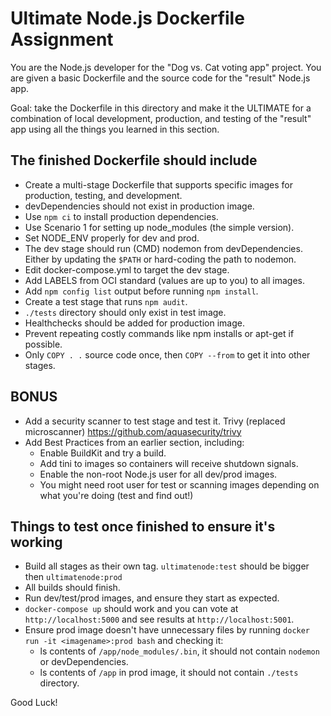 # Ultimate Node.js Dockerfile Assignment

You are the Node.js developer for the "Dog vs. Cat voting app" project. You are given a basic Dockerfile and the source code for the "result" Node.js app.

Goal: take the Dockerfile in this directory and make it the ULTIMATE for a combination of local development, production, and testing of the "result" app using all the things you learned in this section.

## The finished Dockerfile should include

* Create a multi-stage Dockerfile that supports specific images for production, testing, and development.
* devDependencies should not exist in production image.
* Use `npm ci` to install production dependencies.
* Use Scenario 1 for setting up node_modules (the simple version).
* Set NODE_ENV properly for dev and prod.
* The dev stage should run (CMD) nodemon from devDependencies. Either by updating the `$PATH` or hard-coding the path to nodemon.
* Edit docker-compose.yml to target the dev stage.
* Add LABELS from OCI standard (values are up to you) to all images.
* Add `npm config list` output before running `npm install`.
* Create a test stage that runs `npm audit`.
* `./tests` directory should only exist in test image.
* Healthchecks should be added for production image.
* Prevent repeating costly commands like npm installs or apt-get if possible.
* Only `COPY . .` source code once, then `COPY --from` to get it into other stages.

## BONUS

* Add a security scanner to test stage and test it. Trivy (replaced microscanner) https://github.com/aquasecurity/trivy
* Add Best Practices from an earlier section, including:
  * Enable BuildKit and try a build.
  * Add tini to images so containers will receive shutdown signals.
  * Enable the non-root Node.js user for all dev/prod images.
  * You might need root user for test or scanning images depending on what you're doing (test and find out!)

## Things to test once finished to ensure it's working

* Build all stages as their own tag. `ultimatenode:test` should be bigger then `ultimatenode:prod`
* All builds should finish.
* Run dev/test/prod images, and ensure they start as expected.
* `docker-compose up` should work and you can vote at `http://localhost:5000` and see results at `http://localhost:5001`.
* Ensure prod image doesn't have unnecessary files by running
`docker run -it <imagename>:prod bash` and checking it:
  * ls contents of `/app/node_modules/.bin`, it should not contain `nodemon` or devDependencies.
  * ls contents of `/app` in prod image, it should not contain `./tests` directory.

Good Luck!
